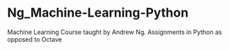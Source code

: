 # Ng_Machine-Learning-Python

Machine Learning Course taught by Andrew Ng. Assignments in Python as opposed to Octave
